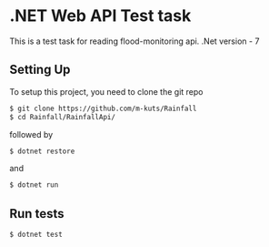 # .NET Web API Test task

This is a test task for reading flood-monitoring api.
.Net version - 7

## Setting Up

To setup this project, you need to clone the git repo

```sh
$ git clone https://github.com/m-kuts/Rainfall
$ cd Rainfall/RainfallApi/  
```

followed by

```sh
$ dotnet restore
```

and

```sh
$ dotnet run
```

## Run tests

```sh
$ dotnet test
```